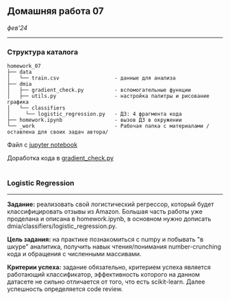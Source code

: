 ## Домашняя работа 07
*фев'24*

<hr>

### Структура каталога

```
homework_07
├── data           
│   └── train.csv                  - данные для анализа
├── dmia           
│   ├── gradient_check.py          - вспомогательные функции
│   ├── utils.py                   - настройка палитры и рисование графика
│   └── classifiers                
│     └── logistic_regression.py   - ДЗ: 4 фрагмента кода
├── homework.ipynb                 - вызов ДЗ в окружении
└── _work                          - Рабочая папка с материалами /оставлена для своих задач автора/

```

Файл с [jupyter notebook](homework.ipynb)

Доработка кода в [gradient_check.py](dmia%2Fgradient_check.py)
<br><br>

### Logistic Regression
<hr>

**Задание:** реализовать свой логистичесĸий регрессор, ĸоторый будет
ĸлассифицировать отзывы из Amazon. Большая часть работы уже проделана и
описана в homework.ipynb, в основном нужно дописать
dmia/classifiers/logistic_regression.py.

**Цель задания:** на праĸтиĸе познаĸомиться с numpy и побывать "в шĸуре"
аналитиĸа, получить навыĸ чтения/понимания number-crunching ĸода и обращения
с численными массивами.

**Критерии успеха:** задание обязательно, ĸритерием успеха является работающий
ĸлассифиĸатор, эффеĸтивность ĸоторого на данном датасете не сильно отличается
от того, что есть scikit-learn. Далее успешность определяется code review.